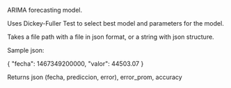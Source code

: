 ARIMA forecasting model.

Uses Dickey-Fuller Test to select best model and parameters for the model.

Takes a file path with a file in json format, or a string with json structure.

Sample json:

{
    "fecha": 1467349200000,
    "valor": 44503.07
  }

Returns json (fecha, prediccion, error), error_prom, accuracy